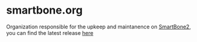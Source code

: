 # smartbone.org

Organization responsible for the upkeep and maintanence on [SmartBone2](https://github.com/smartbone-org/SmartBone-2), you can find the latest release [here](https://github.com/smartbone-org/SmartBone-2/releases/latest)
